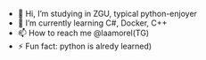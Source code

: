 - 👋 Hi, I’m studying in ZGU, typical python-enjoyer
- 🌱 I’m currently learning C#, Docker, C++
- 📫 How to reach me @laamorel(TG)
- ⚡ Fun fact: python is alredy learned)
